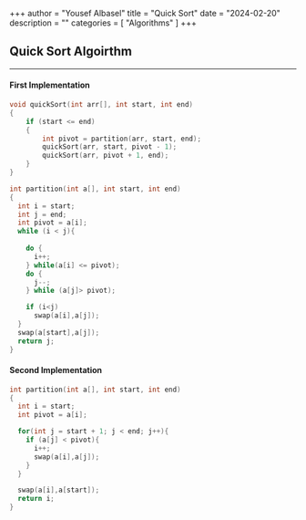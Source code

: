 +++
author = "Yousef Albasel"
title = "Quick Sort"
date = "2024-02-20"
description = ""
categories = [
    "Algorithms"
]
+++

## Quick Sort Algoirthm
------

#### First Implementation

```c
void quickSort(int arr[], int start, int end)
{
    if (start <= end)
    {
        int pivot = partition(arr, start, end);
        quickSort(arr, start, pivot - 1);
        quickSort(arr, pivot + 1, end);
    }
}

int partition(int a[], int start, int end)
{
  int i = start;
  int j = end;
  int pivot = a[i];
  while (i < j){
    
    do {
      i++;
    } while(a[i] <= pivot); 
    do {
      j--;
    } while (a[j]> pivot);

    if (i<j)
      swap(a[i],a[j]);
  }
  swap(a[start],a[j]);
  return j;
}
```

#### Second Implementation

```c
int partition(int a[], int start, int end)
{
  int i = start;
  int pivot = a[i];

  for(int j = start + 1; j < end; j++){
    if (a[j] < pivot){
      i++;
      swap(a[i],a[j]);
    }
  }

  swap(a[i],a[start]);
  return i;
}
```

